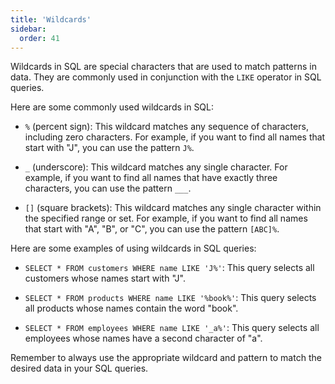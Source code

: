 ```yaml
---
title: 'Wildcards'
sidebar:
  order: 41
---
```


 

Wildcards in SQL are special characters that are used to match patterns in data. They are commonly used in conjunction with the `LIKE` operator in SQL queries.



Here are some commonly used wildcards in SQL:



- `%` (percent sign): This wildcard matches any sequence of characters, including zero characters. For example, if you want to find all names that start with "J", you can use the pattern `J%`.



- `_` (underscore): This wildcard matches any single character. For example, if you want to find all names that have exactly three characters, you can use the pattern `___`.



- `[]` (square brackets): This wildcard matches any single character within the specified range or set. For example, if you want to find all names that start with "A", "B", or "C", you can use the pattern `[ABC]%`.



Here are some examples of using wildcards in SQL queries:



- `SELECT * FROM customers WHERE name LIKE 'J%'`: This query selects all customers whose names start with "J".



- `SELECT * FROM products WHERE name LIKE '%book%'`: This query selects all products whose names contain the word "book".



- `SELECT * FROM employees WHERE name LIKE '_a%'`: This query selects all employees whose names have a second character of "a".



Remember to always use the appropriate wildcard and pattern to match the desired data in your SQL queries.
